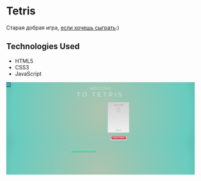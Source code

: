 # Tetris
Старая добрая игра, [если хочешь сыграть](https://6akee.github.io/tetris-game/):)

<h2>Technologies Used</h2>

* HTML5
* CSS3
* JavaScript

![Tetris](https://github.com/6akee/tetris-game/blob/main/images/tetris.logo.png)


